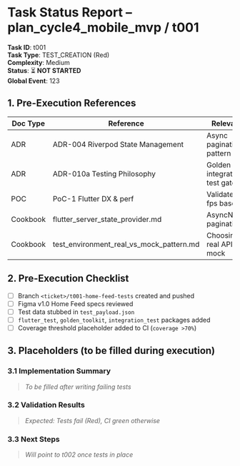 # Task Status Report – plan_cycle4_mobile_mvp / t001

**Task ID**: t001  
**Task Type**: TEST_CREATION (Red)  
**Complexity**: Medium  
**Status**: ⏳ **NOT STARTED**  
**Global Event**: 123

## 1. Pre-Execution References

| Doc Type | Reference | Relevance |
|----------|-----------|-----------|
| ADR | ADR-004 Riverpod State Management | Async pagination pattern |
| ADR | ADR-010a Testing Philosophy | Golden & integration-test gates |
| POC | PoC-1 Flutter DX & perf | Validated 60 fps baseline |
| Cookbook | flutter_server_state_provider.md | AsyncNotifier pagination |
| Cookbook | test_environment_real_vs_mock_pattern.md | Choosing real API vs mock |

## 2. Pre-Execution Checklist
- [ ] Branch `<ticket>/t001-home-feed-tests` created and pushed
- [ ] Figma v1.0 Home Feed specs reviewed
- [ ] Test data stubbed in `test_payload.json`
- [ ] `flutter_test`, `golden_toolkit`, `integration_test` packages added
- [ ] Coverage threshold placeholder added to CI (`coverage >70%`)

## 3. Placeholders (to be filled during execution)

### 3.1 Implementation Summary

> _To be filled after writing failing tests_

### 3.2 Validation Results

> _Expected: Tests fail (Red), CI green otherwise_

### 3.3 Next Steps

> _Will point to t002 once tests in place_ 